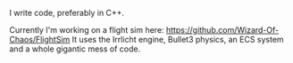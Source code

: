I write code, preferably in C++.

Currently I'm working on a flight sim here: https://github.com/Wizard-Of-Chaos/FlightSim
It uses the Irrlicht engine, Bullet3 physics, an ECS system and a whole gigantic mess of code.
